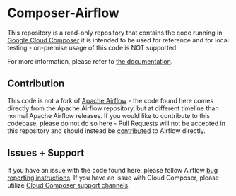 # Composer-Airflow

This repository is a read-only repository that contains the code running in [Google Cloud Composer](https://cloud.google.com/composer) it is intended to be used for reference and for local testing - on-premise usage of this code is NOT supported. 

For more information, please refer to [the documentation](https://cloud.google.com/composer/docs/composer-airflow-codebase).

## Contribution

This code is not a fork of [Apache Airflow](https://github.com/apache/airflow) - the code found here comes directly from the Apache Airflow repository, but at different timeline than normal Apache Airflow releases. If you would like to contribute to this codebase, please do not do so here - Pull Requests will not be accepted in this repository and should instead be [contributed](https://github.com/apache/airflow/blob/master/CONTRIBUTING.rst) to Airflow directly.  

## Issues + Support
If you have an issue with the code found here, please follow Airflow [bug reporting instructions](https://github.com/apache/airflow/blob/master/CONTRIBUTING.rst#report-bugs). If you have an issue with Cloud Composer, please utilize [Cloud Composer support channels](https://cloud.google.com/composer/docs/getting-support).
